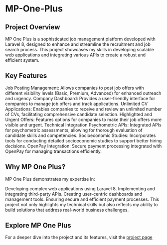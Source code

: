 # MP-One-Plus

<h2 align="justify">Project Overview</h2>
MP One Plus is a sophisticated job management platform developed with Laravel 8, designed to enhance and streamline the recruitment and job search process. This project showcases my skills in developing scalable web applications and integrating various APIs to create a robust and efficient system.

<h2 align="justify">Key Features</h2>
Job Posting Management: Allows companies to post job offers with different visibility levels (Basic, Premium, Advanced) for enhanced outreach and urgency.
Company Dashboard: Provides a user-friendly interface for companies to manage job offers and track applications.
Unlimited CV Applications: Enables companies to receive and review an unlimited number of CVs, facilitating comprehensive candidate selection.
Highlighted and Urgent Offers: Features options for companies to make their job offers more visible and urgent.
Technical Integration
Psychometric APIs: Integrated APIs for psychometric assessments, allowing for thorough evaluation of candidate skills and competencies.
Socioeconomic Studies: Incorporates tools for conducting detailed socioeconomic studies to support better hiring decisions.
OpenPay Integration: Secure payment processing integrated with OpenPay for managing transactions efficiently.

<h2>Why MP One Plus?</h2>
MP One Plus demonstrates my expertise in:

Developing complex web applications using Laravel 8.
Implementing and integrating third-party APIs.
Creating user-centric dashboards and management tools.
Ensuring secure and efficient payment processes.
This project not only highlights my technical skills but also reflects my ability to build solutions that address real-world business challenges.


<h2>Explore MP One Plus</h2>

For a deeper dive into the project and its features, visit the [project page](https://mponeplus.com)
